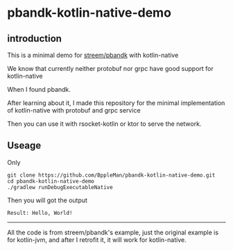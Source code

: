 # pbandk-kotlin-native-demo

## introduction

This is a minimal demo for [streem/pbandk](https://github.com/streem/pbandk) with kotlin-native

We know that currently neither protobuf nor grpc have good support for kotlin-native

When I found pbandk. 

After learning about it, I made this repository for the minimal implementation of kotlin-native with protobuf and grpc service

Then you can use it with rsocket-kotlin or ktor to serve the network.

## Useage

Only

```
git clone https://github.com/BppleMan/pbandk-kotlin-native-demo.git
cd pbandk-kotlin-native-demo
./gradlew runDebugExecutableNative
```

Then you will got the output

```
Result: Hello, World!
```

---

All the code is from streem/pbandk's example, just the original example is for kotlin-jvm, and after I retrofit it, it will work for kotlin-native.
